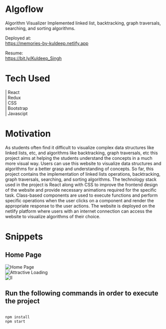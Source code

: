 # Algoflow
Algorithm Visualizer
Implemented linked list, backtracking, graph traversals, searching, and sorting algorithms.

<!-- Deployed Links -->
Deployed at:
<br/>
https://memories-by-kuldeep.netlify.app

Resume:
<br/>
https://bit.ly/Kuldeep_Singh

<!-- Tech used -->
# Tech Used

| React        
| Redux      
| CSS          
| Bootstrap    
| Javascipt

# Motivation
As students often find it difficult to visualize complex data structures like linked lists, etc, and algorithms like backtracking, graph traversals, etc this project aims at helping the students understand the concepts in a much more visual way. Users can use this website to visualize data structures and algorithms for a better grasp and understanding of concepts. So far, this project contains the implementation of linked lists operations, backtracking, graph traversals, searching, and sorting algorithms. The technology stack used in the project is React along with CSS to improve the frontend design of the website and provide necessary animations required for the specific task. Class-based components are used to execute functions and perform specific operations when the user clicks on a component and render the appropriate response to the user actions. The website is deployed on the netlify platform where users with an internet connection can access the website to visualize algorithms of their choice.

<!-- Snippets -->
# Snippets
## Home Page
![Home Page](https://drive.google.com/file/d/1U18M-ow0wk-_XyviUDvS0lG37i8J4s50/view?usp=sharing)
<br />
![Attractive Loading](https://drive.google.com/file/d/1ltotAFDZhAxL0wLkPCMa_HOwjlQI6r4V/view?usp=sharing)
<br/>
![ll](https://drive.google.com/file/d/1U18M-ow0wk-_XyviUDvS0lG37i8J4s50/view?usp=sharing)

## Run the following commands in order to execute the project
```

npm install
npm start

```

